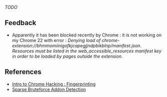 _TODO_

## Feedback

* Apparently it has been blocked recently by Chrome : it is not working on my Chrome 22 with error : _Denying load of chrome-extension://bhmmomiinigofkjcapegjjndpbikblnp/manifest.json. Resources must be listed in the web_accessible_resources manifest key in order to be loaded by pages outside the extension._

## References

  * [Intro to Chrome Hacking : Fingerprinting](http://blog.kotowicz.net/2012/02/intro-to-chrome-addons-hacking.html)
  * [Sparse Bruteforce Addon Detection](http://www.skeletonscribe.net/2011/07/sparse-bruteforce-addon-scanner.html)